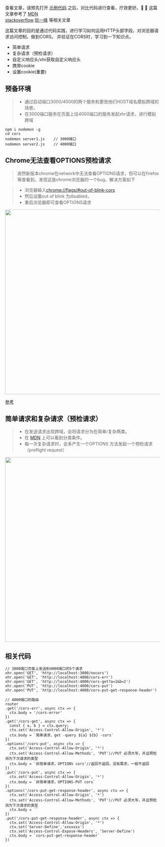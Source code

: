 查看文章，请预先打开 [示例代码](https://github.com/lkdghzh/blog/tree/master/cors) 之后，对比代码进行查看，疗效更好。:whale: :whale:
这篇文章参考了 [MDN](https://developer.mozilla.org/zh-CN/docs/Web/HTTP/Access_control_CORS)  
 [stackoverflow](https://stackoverflow.com/questions/57410051/chrome-not-showing-options-requests-in-network-tab) [阮一峰](http://www.ruanyifeng.com/blog/2016/04/cors.html) 等相关文章

这篇文章的目的是通过代码实践，进行学习如何运用HTTP头部字段，对浏览器请求访问控制，做到CORS。
并验证在CORS时，学习到一下知识点。
+ 简单请求
+ 复杂请求（预检请求）
+ 自定义响应头/xhr获取自定义响应头
+ 携带cookie
+ 设置cookie(重要)

## 预备环境
> + 通过启动端口3000/4000的两个服务和更改他们HOST域名模拟跨域的场景。
> + 在3000端口服务在页面上往4000端口的服务发起xhr请求，进行模拟跨域
```
npm i nodemon -g
cd cors
nodemon server1.js    // 3000端口
nodemon server2.js    // 4000端口
```

## Chrome无法查看OPTIONS预检请求
> 突然新版本chrome在network中无法查看OPTIONS请求，但可以在firefox等查看到。发现这是chrome浏览器的一个bug，解决方案如下

> + 浏览器输入[chrome://flags/#out-of-blink-cors](chrome://flags/#out-of-blink-cors) 
> + 然后设置out of blink 为disabled，
> + 重启浏览器即可查看OPTIONS请求


<image width="600" src ="https://user-images.githubusercontent.com/17950406/75606031-c5477900-5b23-11ea-8948-a5abb5b51c6d.jpg">

[参考](https://stackoverflow.com/questions/57410051/chrome-not-showing-options-requests-in-network-tab)

## 简单请求和复杂请求（预检请求）
> + 在发送请求出现跨域，会将请求分为在简单/复杂两类。
> + 在 [MDN](https://developer.mozilla.org/zh-CN/docs/Web/HTTP/Access_control_CORS) 上可以看到分类条件。
> + 每一次复杂请求时，会多产生一个OPTIONS 方法发起一个预检请求（preflight request）

<image width="600" src ="https://user-images.githubusercontent.com/17950406/75606222-87e3eb00-5b25-11ea-9054-586b78ee42df.png">

## 相关代码
``` JS
// 3000端口页面上发送到4000端口的5个请求
xhr.open('GET', 'http://localhost:3000/nocors')
xhr.open('GET', 'http://localhost:4000/cors-err')
xhr.open('GET', 'http://localhost:4000/cors-get?a=1&b=2')
xhr.open('PUT', 'http://localhost:4000/cors-put')
xhr.open('PUT', 'http://localhost:4000/cors-put-get-response-header')

// 4000端口的路由
router
.get('/cors-err', async ctx => {
  ctx.body = '/cors-error'
})
.get('/cors-get', async ctx => {
  const { a, b } = ctx.query;
  ctx.set('Access-Control-Allow-Origin', '*')
  ctx.body = `简单请求，get -query ${a} ${b} -cors`
})
.options('/cors-put', async ctx => {
  ctx.set('Access-Control-Allow-Origin', '*')
  ctx.set('Access-Control-Allow-Methods', 'PUT')//PUT 必须大写，并且预检测为下次请求的类型
  ctx.body = '非简单请求，OPTIONS cors'//返回不返回，没有需求，一般不返回
})
.put('/cors-put', async ctx => {
  ctx.set('Access-Control-Allow-Origin', '*')
  ctx.body = `非简单请求，OPTIONS-PUT cors`
})
.options('/cors-put-get-response-header', async ctx => {
  ctx.set('Access-Control-Allow-Origin', '*')
  ctx.set('Access-Control-Allow-Methods', 'PUT')//PUT 必须大写，并且预检测为下次请求的类型
  ctx.body = ``
})
.put('/cors-put-get-response-header', async ctx => {
  ctx.set('Access-Control-Allow-Origin', '*')
  ctx.set('Server-Define','xxxxxxx')
  ctx.set('Access-Control-Expose-Headers', 'Server-Define')
  ctx.body = `cors-put-get-response-header`
})
```


<!-- # 跨域
[维基](https://en.wikipedia.org/wiki/XMLHttpRequest)

```
npm i nodemon -g
nodemon ./file/server1.js    // 3000
nodemon ./file/server2.js    // 4000
```
## 显示临时标题
```
Provisional headers are shown
```
window.name
location.hash
document.domain
## 运行
``` bash
//安装服务器
# npm i anywhere -g 此文件服务器已经添加access-control 头
# npm i http-server -g

```
## 临时接触浏览器的跨域限制
## jsonp
## cors
## window.name
## location.hash
## location.hash
 -->
